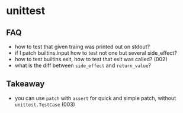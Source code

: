 # unittest

## FAQ
- how to test that given traing was printed out on stdout?
- if I patch builtins.input how to test not one but several side_effect?
- how to test builtins.exit, how to test that exit was called? (002)
- what is the diff between `side_effect` and `return_value`?


## Takeaway
- you can use `patch` with `assert` for quick and simple patch, without `unittest.TestCase` (003)